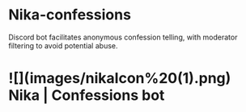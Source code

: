 # Nika-confessions
Discord bot facilitates anonymous confession telling, with moderator filtering to avoid potential abuse.

<h1> ![](images/nikaIcon%20(1).png) Nika | Confessions bot </h1>
